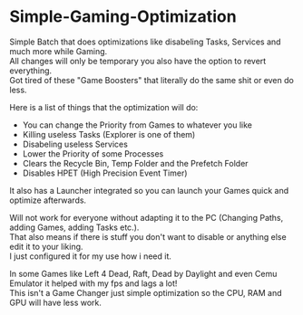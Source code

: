 # Simple-Gaming-Optimization
Simple Batch that does optimizations like disabeling Tasks, Services and much more while Gaming.<br/>
All changes will only be temporary you also have the option to revert everything.<br/>
Got tired of these "Game Boosters" that literally do the same shit or even do less.

Here is a list of things that the optimization will do:<br/>

- You can change the Priority from Games to whatever you like
- Killing useless Tasks (Explorer is one of them)
- Disabeling useless Services
- Lower the Priority of some Processes
- Clears the Recycle Bin, Temp Folder and the Prefetch Folder
- Disables HPET (High Precision Event Timer)

It also has a Launcher integrated so you can launch your Games quick and optimize afterwards.

Will not work for everyone without adapting it to the PC (Changing Paths, adding Games, adding Tasks etc.).<br/>
That also means if there is stuff you don't want to disable or anything else edit it to your liking.<br/>
I just configured it for my use how i need it.

In some Games like Left 4 Dead, Raft, Dead by Daylight and even Cemu Emulator it helped with my fps and lags a lot!<br/>
This isn't a Game Changer just simple optimization so the CPU, RAM and GPU will have less work.

